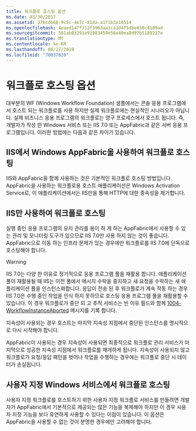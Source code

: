 ```yaml
---
title: 워크플로 호스팅 옵션
ms.date: 03/30/2017
ms.assetid: 37bcd668-9c5c-4e7c-81da-a1f1b3a16514
ms.openlocfilehash: 4eaed147f312f3963aa1ca1d4f5dbe010c4189ad
ms.sourcegitcommit: 581ab03291e91983459e56e40ea8d97b5189227e
ms.translationtype: MT
ms.contentlocale: ko-KR
ms.lasthandoff: 08/27/2019
ms.locfileid: "70037828"
---
```

# <a name="workflow-hosting-options"></a>워크플로 호스팅 옵션
대부분의 WF (Windows Workflow Foundation) 샘플에서는 콘솔 응용 프로그램에서 호스트 되는 워크플로를 사용 하지만 실제 워크플로에는 현실적인 시나리오가 아닙니다. 실제 비즈니스 응용 프로그램의 워크플로는 영구 프로세스에서 호스트 됩니다. 즉, 개발자가 작성 한 Windows 서비스 또는 IIS 7.0 또는 AppFabric과 같은 서버 응용 프로그램입니다. 이러한 방법에는 다음과 같은 차이가 있습니다.

## <a name="hosting-workflows-in-iis-with-windows-appfabric"></a>IIS에서 Windows AppFabric을 사용하여 워크플로 호스팅

IIS와 AppFabric을 함께 사용하는 것은 기본적인 워크플로 호스팅 방법입니다. AppFabric을 사용하는 워크플로용 호스트 애플리케이션은 Windows Activation Service로, 이 애플리케이션에서는 IIS만을 통해 HTTP에 대한 종속성을 제거합니다.

## <a name="hosting-workflows-in-iis-alone"></a>IIS만 사용하여 워크플로 호스팅

실행 중인 응용 프로그램의 유지 관리를 용이 하 게 하는 AppFabric에서 사용할 수 있는 관리 및 모니터링 도구가 있으므로 IIS 7.0만 사용 하지 않는 것이 좋습니다. AppFabric으로 이동 하는 인프라 문제가 있는 경우에만 워크플로를 IIS 7.0에 단독으로 호스팅해야 합니다.

> [!WARNING]
> IIS 7.0는 다양 한 이유로 정기적으로 응용 프로그램 풀을 재활용 합니다. 애플리케이션 풀이 재활용될 때 IIS는 이전 풀에서 메시지 수락을 중지하고 새 요청을 수락하는 새 애플리케이션 풀을 인스턴스화합니다. 응답이 전송 된 후 워크플로가 계속 작동 하는 경우 IIS 7.0은 수행 중인 작업을 인식 하지 못하므로 호스팅 응용 프로그램 풀을 재활용할 수 있습니다. 이 경우 워크플로가 중단 되 고 추적 서비스는 빈 이유 필드와 함께 [1004-WorkflowInstanceAborted](1004-workflowinstanceaborted.md) 메시지를 기록 합니다.
>
> 지속성이 사용되는 경우 호스트는 마지막 지속성 지점에서 중단된 인스턴스를 명시적으로 다시 시작해야 합니다.
>
> AppFabric이 사용되는 경우 지속성이 사용되면 최종적으로 워크플로 관리 서비스가 마지막으로 성공한 지속성 지점에서 워크플로를 재개하게 됩니다. 지속성이 사용되지 않고 워크플로가 요청/응답 패턴을 벗어나 작업을 수행하는 경우에는 워크플로 중단 시 데이터가 손실됩니다.

## <a name="hosting-a-workflow-in-a-custom-windows-service"></a>사용자 지정 Windows 서비스에서 워크플로 호스팅

사용자 지정 워크플로를 호스트하기 위한 사용자 지정 워크플로 서비스를 만들려면 개발자가 AppFabric에서 기본적으로 제공되는 많은 기능을 복제해야 하지만 이 경우 사용자 지정 기능을 보다 유연하게 사용할 수 있다는 이점이 있습니다. 이 옵션은 AppFabric을 사용할 수 없는 것이 분명한 경우에만 고려해야 합니다.
